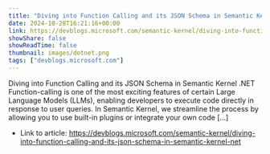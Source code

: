 ```yaml
---
title: "Diving into Function Calling and its JSON Schema in Semantic Kernel .NET"
date: 2024-10-28T16:21:16+00:00
link: https://devblogs.microsoft.com/semantic-kernel/diving-into-function-calling-and-its-json-schema-in-semantic-kernel-net
showShare: false
showReadTime: false
thumbnail: images/dotnet.png
tags: ["devblogs.microsoft.com"]
---
```

Diving into Function Calling and its JSON Schema in Semantic Kernel .NET Function-calling is one of the most exciting features of certain Large Language Models (LLMs), enabling developers to execute code directly in response to user queries. In Semantic Kernel, we streamline the process by allowing you to use built-in plugins or integrate your own code […]

- Link to article: https://devblogs.microsoft.com/semantic-kernel/diving-into-function-calling-and-its-json-schema-in-semantic-kernel-net